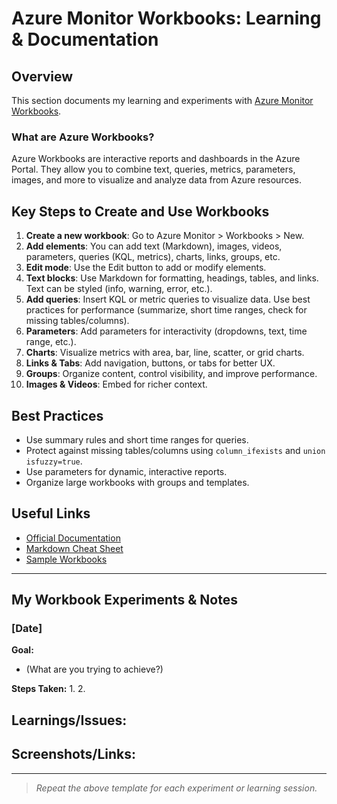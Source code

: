 # Azure Monitor Workbooks: Learning & Documentation

## Overview
This section documents my learning and experiments with [Azure Monitor Workbooks](https://learn.microsoft.com/en-us/azure/azure-monitor/visualize/workbooks-create-workbook).

### What are Azure Workbooks?
Azure Workbooks are interactive reports and dashboards in the Azure Portal. They allow you to combine text, queries, metrics, parameters, images, and more to visualize and analyze data from Azure resources.

## Key Steps to Create and Use Workbooks
1. **Create a new workbook**: Go to Azure Monitor > Workbooks > New.
2. **Add elements**: You can add text (Markdown), images, videos, parameters, queries (KQL, metrics), charts, links, groups, etc.
3. **Edit mode**: Use the Edit button to add or modify elements.
4. **Text blocks**: Use Markdown for formatting, headings, tables, and links. Text can be styled (info, warning, error, etc.).
5. **Add queries**: Insert KQL or metric queries to visualize data. Use best practices for performance (summarize, short time ranges, check for missing tables/columns).
6. **Parameters**: Add parameters for interactivity (dropdowns, text, time range, etc.).
7. **Charts**: Visualize metrics with area, bar, line, scatter, or grid charts.
8. **Links & Tabs**: Add navigation, buttons, or tabs for better UX.
9. **Groups**: Organize content, control visibility, and improve performance.
10. **Images & Videos**: Embed for richer context.

## Best Practices
- Use summary rules and short time ranges for queries.
- Protect against missing tables/columns using `column_ifexists` and `union isfuzzy=true`.
- Use parameters for dynamic, interactive reports.
- Organize large workbooks with groups and templates.

## Useful Links
- [Official Documentation](https://learn.microsoft.com/en-us/azure/azure-monitor/visualize/workbooks-create-workbook)
- [Markdown Cheat Sheet](https://github.com/adam-p/markdown-here/wiki/Markdown-Cheatsheet)
- [Sample Workbooks](https://learn.microsoft.com/en-us/azure/azure-monitor/visualize/workbooks-sample-links)

---

## My Workbook Experiments & Notes

### [Date]
**Goal:**
- (What are you trying to achieve?)

**Steps Taken:**
1. 
2. 

**Learnings/Issues:**
- 

**Screenshots/Links:**
- 

---

> _Repeat the above template for each experiment or learning session._
